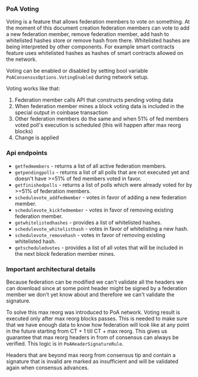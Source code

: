 ### PoA Voting

Voting is a feature that allows federation members to vote on something. At the moment of this document creation federation members can vote to add a new federation member, remove federation member, add hash to whitelisted hashes store or remove hash from there. Whitelisted hashes are being interpreted by other components. For example smart contracts feature uses whitelisted hashes as hashes of smart contracts allowed on the network. 

Voting can be enabled or disabled by setting bool variable `PoAConsensusOptions.VotingEnabled` during network setup.



Voting works like that: 

1. Federation member calls API that constructs pending voting data 
2. When federation member mines a block voting data is included in the special output in coinbase transaction
3. Other federation members do the same and when 51% of fed members voted poll's execution is scheduled (this will happen after max reorg blocks)
4. Change is applied



### Api endpoints

- `getfedmembers` - returns a list of all active federation members. 
- `getpendingpolls` - returns a list of all polls that are not executed yet and doesn't have >=51% of fed members voted in favor.
- `getfinishedpolls` - returns a list of polls which were already voted for by >=51% of federation members.
- `schedulevote_addfedmember` - votes in favor of adding a new federation member.
- `schedulevote_kickfedmember` -  votes in favor of removing existing federation member.
- `getwhitelistedhashes` - provides a list of whitelisted hashes. 
- `schedulevote_whitelisthash` -  votes in favor of whitelisting a new hash.
- `schedulevote_removehash` - votes in favor of removing existing whitelisted hash.
- `getscheduledvotes` - provides a list of all votes that will be included in the next block federation member mines.





### Important architectural details

Because federation can be modified we can't validate all the headers we can download since at some point header might be signed by a federation member we don't yet know about and therefore we can't validate the signature. 

To solve this max reorg was introduced to PoA network. Voting result is executed only after max reorg blocks passes. This is needed to make sure that we have enough data to know how federation will look like at any point in the future starting from CT + 1 till CT + max reorg. This gives us guarantee that max reorg headers in from of consensus can always be verified. This logic is in `PoAHeaderSignatureRule`.

Headers that are beyond max reorg from consensus tip and contain a signature that is invalid are marked as insufficient and will be validated again when consensus advances.

